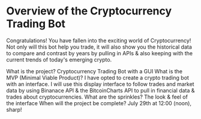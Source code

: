 
# Overview of the Cryptocurrency Trading Bot
Congratulations! You have fallen into the exciting world of Cryptocurrency! Not only will this bot help you trade, it will also show you the historical data to compare and contrast by years by pulling in APIs & also keeping with the current trends of today's emerging crypto. 

What is the project? Cryptocurrency Trading Bot with a GUI
What is the MVP (Minimal Viable Product)? I have opted to create a crypto trading bot with an interface. I will use this display interface to follow trades and market data by using Binanace API & the BitcoinCharts API to pull in financial data & trades about cryptocurrencies.
What are the sprinkles? The look & feel of the interface
When will the project be complete? July 29th at 12:00 (noon), sharp!

